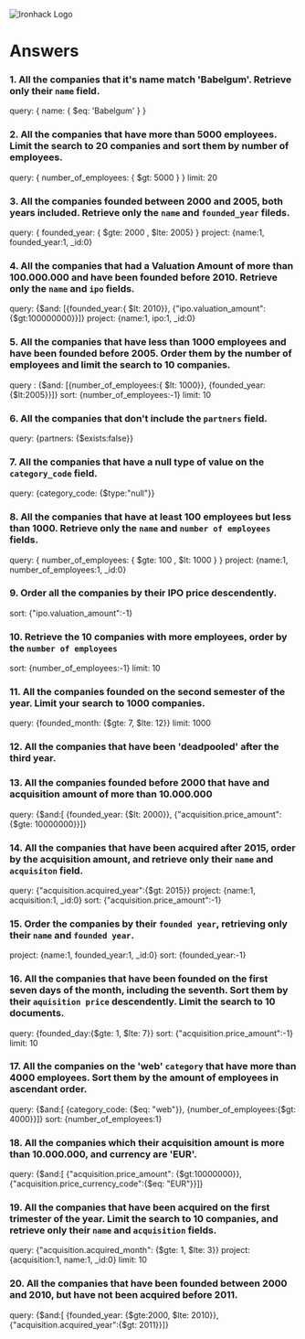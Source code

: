 ![Ironhack Logo](https://i.imgur.com/1QgrNNw.png)

# Answers

### 1. All the companies that it's name match 'Babelgum'. Retrieve only their `name` field.

query: { name: { $eq: 'Babelgum' } }

### 2. All the companies that have more than 5000 employees. Limit the search to 20 companies and sort them by **number of employees**.

query: { number_of_employees: { $gt: 5000 } }
limit: 20

### 3. All the companies founded between 2000 and 2005, both years included. Retrieve only the `name` and `founded_year` fileds.

query: { founded_year: { $gte: 2000 , $lte: 2005} }
project: {name:1, founded_year:1, _id:0}

### 4. All the companies that had a Valuation Amount of more than 100.000.000 and have been founded before 2010. Retrieve only the `name` and `ipo` fields.

query: {$and: [{founded_year:{ $lt: 2010}}, {"ipo.valuation_amount": {$gt:100000000}}]}
project: {name:1, ipo:1, _id:0}

### 5. All the companies that have less than 1000 employees and have been founded before 2005. Order them by the number of employees and limit the search to 10 companies.

query : {$and: [{number_of_employees:{ $lt: 1000}}, {founded_year: {$lt:2005}}]}
sort: {number_of_employees:-1}
limit: 10

### 6. All the companies that don't include the `partners` field.

query: {partners: {$exists:false}}

### 7. All the companies that have a null type of value on the `category_code` field.

query: {category_code: {$type:"null"}}

### 8. All the companies that have at least 100 employees but less than 1000. Retrieve only the `name` and `number of employees` fields.

query: { number_of_employees: { $gte: 100 , $lt: 1000 } }
project: {name:1, number_of_employees:1, _id:0}

### 9. Order all the companies by their IPO price descendently.

sort: {"ipo.valuation_amount":-1}

### 10. Retrieve the 10 companies with more employees, order by the `number of employees`

sort: {number_of_employees:-1}
limit: 10

### 11. All the companies founded on the second semester of the year. Limit your search to 1000 companies.

query: {founded_month: {$gte: 7, $lte: 12}}
limit: 1000

### 12. All the companies that have been 'deadpooled' after the third year.

<!-- Your Code Goes Here -->

### 13. All the companies founded before 2000 that have and acquisition amount of more than 10.000.000

query: {$and:[ {founded_year: {$lt: 2000}}, {"acquisition.price_amount":{$gte: 10000000}}]}

### 14. All the companies that have been acquired after 2015, order by the acquisition amount, and retrieve only their `name` and `acquisiton` field.

query: {"acquisition.acquired_year":{$gt: 2015}}
project: {name:1, acquisition:1, _id:0}
sort: {"acquisition.price_amount":-1}

### 15. Order the companies by their `founded year`, retrieving only their `name` and `founded year`.

project: {name:1, founded_year:1, _id:0}
sort: {founded_year:-1} 

### 16. All the companies that have been founded on the first seven days of the month, including the seventh. Sort them by their `aquisition price` descendently. Limit the search to 10 documents.

query: {founded_day:{$gte: 1, $lte: 7}}
sort: {"acquisition.price_amount":-1}
limit: 10

### 17. All the companies on the 'web' `category` that have more than 4000 employees. Sort them by the amount of employees in ascendant order.

query: {$and:[ {category_code: {$eq: "web"}}, {number_of_employees:{$gt: 4000}}]}
sort: {number_of_employees:1}

### 18. All the companies which their acquisition amount is more than 10.000.000, and currency are 'EUR'.

query: {$and:[ {"acquisition.price_amount": {$gt:10000000}}, {"acquisition.price_currency_code":{$eq: "EUR"}}]}

### 19. All the companies that have been acquired on the first trimester of the year. Limit the search to 10 companies, and retrieve only their `name` and `acquisition` fields.

query: {"acquisition.acquired_month": {$gte: 1, $lte: 3}}
project: {acquisition:1, name:1, _id:0}
limit: 10

### 20. All the companies that have been founded between 2000 and 2010, but have not been acquired before 2011.

query: {$and:[ {founded_year: {$gte:2000, $lte: 2010}}, {"acquisition.acquired_year":{$gt: 2011}}]}

